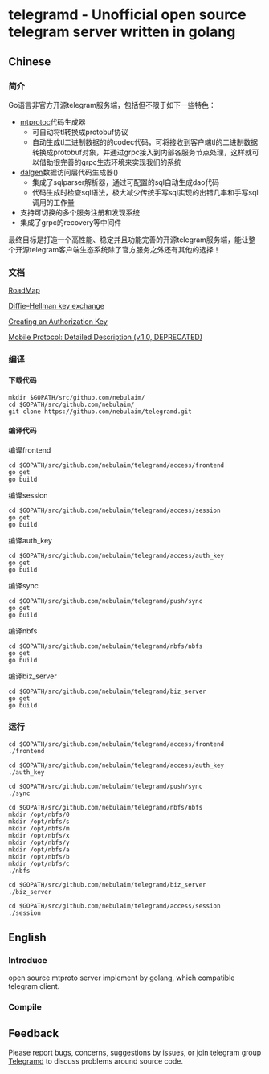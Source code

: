 # telegramd - Unofficial open source telegram server written in golang

## Chinese

### 简介
Go语言非官方开源telegram服务端，包括但不限于如下一些特色：

- [mtprotoc](https://github.com/nebulaim/mtprotoc)代码生成器
	- 可自动将tl转换成protobuf协议
	- 自动生成tl二进制数据的的codec代码，可将接收到客户端tl的二进制数据转换成protobuf对象，并通过grpc接入到内部各服务节点处理，这样就可以借助很完善的grpc生态环境来实现我们的系统
- [dalgen](https://github.com/nebulaim/nebula-dal-generator)数据访问层代码生成器()
	- 集成了sqlparser解析器，通过可配置的sql自动生成dao代码
	- 代码生成时检查sql语法，极大减少传统手写sql实现的出错几率和手写sql调用的工作量
- 支持可切换的多个服务注册和发现系统
- 集成了grpc的recovery等中间件
  
最终目标是打造一个高性能、稳定并且功能完善的开源telegram服务端，能让整个开源telegram客户端生态系统除了官方服务之外还有其他的选择！


### 文档
[RoadMap](doc/road-map.md)

[Diffie–Hellman key exchange](doc/dh-key-exchange.md)

[Creating an Authorization Key](doc/Creating_an_Authorization_Key.md)

[Mobile Protocol: Detailed Description (v.1.0, DEPRECATED)](doc/Mobile_Protocol-Detailed_Description_v.1.0_DEPRECATED.md)

### 编译

#### 下载代码

    mkdir $GOPATH/src/github.com/nebulaim/
    cd $GOPATH/src/github.com/nebulaim/
    git clone https://github.com/nebulaim/telegramd.git

#### 编译代码

编译frontend

    cd $GOPATH/src/github.com/nebulaim/telegramd/access/frontend
    go get
    go build

编译session

    cd $GOPATH/src/github.com/nebulaim/telegramd/access/session
    go get
    go build

编译auth_key

    cd $GOPATH/src/github.com/nebulaim/telegramd/access/auth_key
    go get
    go build
    
编译sync

    cd $GOPATH/src/github.com/nebulaim/telegramd/push/sync
    go get
    go build

编译nbfs

    cd $GOPATH/src/github.com/nebulaim/telegramd/nbfs/nbfs
    go get
    go build

编译biz_server

    cd $GOPATH/src/github.com/nebulaim/telegramd/biz_server
    go get
    go build


### 运行

    cd $GOPATH/src/github.com/nebulaim/telegramd/access/frontend
    ./frontend

    cd $GOPATH/src/github.com/nebulaim/telegramd/access/auth_key
    ./auth_key

    cd $GOPATH/src/github.com/nebulaim/telegramd/push/sync
    ./sync
    
    cd $GOPATH/src/github.com/nebulaim/telegramd/nbfs/nbfs
    mkdir /opt/nbfs/0
    mkdir /opt/nbfs/s
    mkdir /opt/nbfs/m
    mkdir /opt/nbfs/x
    mkdir /opt/nbfs/y
    mkdir /opt/nbfs/a
    mkdir /opt/nbfs/b
    mkdir /opt/nbfs/c
    ./nbfs

    cd $GOPATH/src/github.com/nebulaim/telegramd/biz_server
    ./biz_server

    cd $GOPATH/src/github.com/nebulaim/telegramd/access/session
    ./session

## English

### Introduce
open source mtproto server implement by golang, which compatible telegram client.

### Compile

## Feedback
Please report bugs, concerns, suggestions by issues, or join telegram group [Telegramd](https://t.me/joinchat/D8b0DRJiuH8EcIHNZQmCxQ) to discuss problems around source code.
